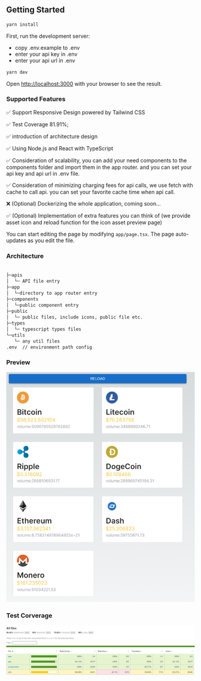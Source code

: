 ## Getting Started

```bash
yarn install
```

First, run the development server:

<ul>
<li>copy .env.example to .env</li>
<li>enter your api key in .env</li>
<li>enter your api url in .env</li>
</ul>

```bash
yarn dev
```

Open [http://localhost:3000](http://localhost:3000) with your browser to see the result.

### Supported Features

✅ Support Responsive Design powered by Tailwind CSS

✅ Test Coverage 81.91%;

✅ introduction of architecture design

✅ Using Node.js and React with TypeScript

✅ Consideration of scalability, you can add your need components to the components folder and import them in the app router. and you can set your api key and api url in .env file.

✅ Consideration of minimizing charging fees for api calls, we use fetch with cache to call api. you can set your favorite cache time when api call.

❌ (Optional) Dockerizing the whole application, coming soon...

✅ (Optional) Implementation of extra features you can think of (we provide asset icon and reload function for the icon asset preview page)


You can start editing the page by modifying `app/page.tsx`. The page auto-updates as you edit the file.

### Architecture

```

├─apis
│  └─ API file entry
├─app
│  └─directory to app router entry
├─components
│  └─public component entry
├─public
│  └─ public files, include icons, public file etc.
├─types
│  └─ typescript types files
└─utils
   └─ any util files
.env  // environment path config

```

### Preview

![preview image](./public/previews/Snipaste_2024-07-13_18-41-14.png)

### Test Corverage

![preview coverage](./public/previews/Snipaste_2024-07-13_18-43-25.png)



